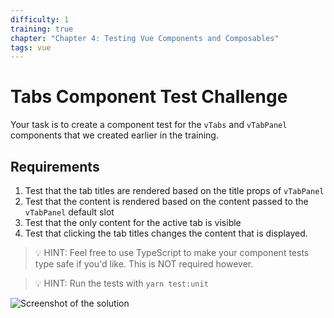 ```yaml
---
difficulty: 1
training: true
chapter: "Chapter 4: Testing Vue Components and Composables"
tags: vue
---
```


# Tabs Component Test Challenge

Your task is to create a component test for the `vTabs` and `vTabPanel` components that we created earlier in the training.

## Requirements

1. Test that the tab titles are rendered based on the title props of `vTabPanel`
2. Test that the content is rendered based on the content passed to the `vTabPanel` default slot
3. Test that the only content for the active tab is visible
4. Test that clicking the tab titles changes the content that is displayed.

> 💡 HINT: Feel free to use TypeScript to make your component tests type safe if you'd like. This is NOT required however.

> 💡 HINT: Run the tests with `yarn test:unit`

![Screenshot of the solution](https://images.certificates.dev/csvd-training-code-challenge-12.png)
